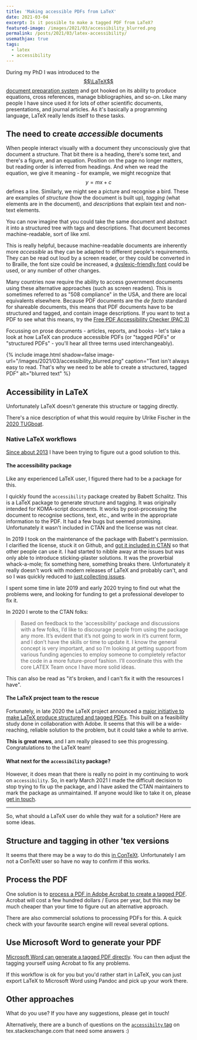```yaml
---
title: 'Making accessible PDFs from LaTeX'
date: 2021-03-04
excerpt: Is it possible to make a tagged PDF from LaTeX?
featured-image: /images/2021/03/accessibility_blurred.png
permalink: /posts/2021/03/latex-accessibility/
usemathjax: true
tags:
  - latex
  - accessibility
---
```


During my PhD I was introduced to the [$$\LaTeX$$ document preparation system](https://www.latex-project.org/) and got hooked on its ability to produce equations, cross references, manage bibliographies, and so-on. Like many people I have since used it for lots of other scientific documents, presentations, and journal articles. As it's basically a programming language, LaTeX really lends itself to these tasks.

## The need to create _accessible_ documents
When people interact visually with a document they unconsciously give that document a structure. That bit there is a heading, there's some text, and there's a figure, and an equation. Position on the page no longer matters, but reading order is inferred from headings. And when we read the equation, we give it meaning - for example, we might recognize that $$y = mx + c$$ defines a line. Similarly, we might see a picture and recognise a bird. These are examples of _structure_ (how the document is built up), _tagging_ (what elements are in the document), and _descriptions_ that explain text and non-text elements. 

You can now imagine that you could take the same document and abstract it into a structured tree with tags and descriptions. That document becomes machine-readable, sort of like xml.

This is really helpful, because machine-readable documents are inherently more _accessible_ as they can be adapted to different people's requirements. They can be read out loud by a screen reader, or they could be converted in to Braille, the font size could be increased, a [dyslexic-friendly font](https://www.dyslexiefont.com/en/typeface/) could be used, or any number of other changes.

Many countries now require the ability to access government documents using these alternative approaches (such as screen readers). This is sometimes referred to as "508 compliance" in the USA, and there are local equivalents elsewhere. Because PDF documents are the _de facto_ standard for shareable documents, this means that PDF documents have to be structured and tagged, and contain image descriptions. If you want to test a PDF to see what this means, try the [Free PDF Accessibility Checker (PAC 3)](https://www.access-for-all.ch/en/pdf-accessibility-checker.html)

Focussing on prose documents - articles, reports, and books - let's take a look at how LaTeX can produce accessible PDFs (or "tagged PDFs" or "structured PDFs" - you'll hear all three terms used interchangeably).

{% include image.html shadow=false image-url="/images/2021/03/accessibility_blurred.png" caption="Text isn't always easy to read. That's why we need to be able to create a structured, tagged PDF" alt="blurred text" %}

## Accessibility in LaTeX
Unfortunately LaTeX doesn't generate this structure or tagging directly. 

There's a nice description of what this would require by Ulrike Fischer in the [2020 TUGboat](https://www.tug.org/TUGboat/tb41-1/tb127fischer-accessible.pdf).

### Native LaTeX workflows

[Since about 2013](https://tex.stackexchange.com/questions/124291/revisiting-producing-structured-pdfs-from-latex) I have been trying to figure out a good solution to this. 

#### The accessibility package
Like any experienced LaTeX user, I figured there had to be a package for this.

I quickly found the `accessibility` package created by Babett Schalitz. This is a LaTeX package to generate structure and tagging. It was originally intended for KOMA-script documents. It works by  post-processing the document to recognise sections, text, etc., and write in the appropriate information to the PDF. It had a few bugs but seemed promising. Unfortunately it wasn't included in CTAN and the license was not clear.

In 2019 I took on the maintenance of the package with Babett's permission. I clarified the license, stuck it on Github, and [got it included in CTAN](https://ctan.org/pkg/accessibility?lang=en) so that other people can use it. I had started to nibble away at the issues but was only able to introduce sticking-plaster solutions. It was the proverbial whack-a-mole; fix something here, something breaks there. Unfortunately it really doesn't work with modern releases of LaTeX and probably can't, and so I was quickly reduced to [just collecting issues](https://github.com/AndyClifton/accessibility/issues). 

I spent some time in late 2019 and early 2020 trying to find out what the problems were, and looking for funding to get a professional developer to fix it. 

In 2020 I wrote to the CTAN folks:
> Based on feedback to the ‘accessibility’ package and discussions with a few folks, I’d like to discourage people from using the package any more. It’s evident that it’s not going to work in it’s current form, and I don’t have the skills or time to update it. I know the general concept is very important, and so I’m looking at getting support from various funding agencies to employ someone to completely refactor the code in a more future-proof fashion. I’ll coordinate this with the core LATEX Team once I have more solid ideas.

This can also be read as "it's broken, and I can't fix it with the resources I have".

#### The LaTeX project team to the rescue

Fortunately, in late 2020 the LaTeX project announced a [major initiative to make LaTeX produce structured and tagged PDFs](https://www.latex-project.org/news/2020/11/30/tagged-pdf-FS-study/). This built on a feasibility study done in collaboration with Adobe. It seems that this will be a wide-reaching, reliable solution to the problem, but it could take a while to arrive.

**This is great news**, and I am really pleased to see this progressing. Congratulations to the LaTeX team!

#### What next for the `accessibility` package?

However, it does mean that there is really no point in my continuing to work on `accessibility`. So, in early March 2021 I made the difficult decision to stop trying to fix up the package, and I have asked the CTAN maintainers to mark the package as unmaintained. If anyone would like to take it on, please [get in touch](https://github.com/AndyClifton/accessibility/issues).

----

So, what should a LaTeX user do while they wait for a solution? Here are some ideas.

## Structure and tagging in other 'tex versions
It seems that there may be a way to do this [in ConTeXt](https://tex.stackexchange.com/a/181285/29222). Unfortunately I am not a ConTeXt user so have no way to confirm if this works.

## Process the PDF
One solution is to [process a PDF in Adobe Acrobat to create a tagged PDF](https://helpx.adobe.com/acrobat/using/creating-accessible-pdfs.html). Acrobat will cost a few hundred dollars / Euros per year, but this may be much cheaper than your time to figure out an alternative approach.

There are also commercial solutions to processing PDFs for this. A quick check with your favourite search engine will reveal several options.

## Use Microsoft Word to generate your PDF
[Microsoft Word can generate a tagged PDF directly](https://support.microsoft.com/en-us/topic/create-accessible-pdfs-064625e0-56ea-4e16-ad71-3aa33bb4b7ed). You can then adjust the tagging yourself using Acrobat to fix any problems.

If this workflow is ok for you but you'd rather start in LaTeX, you can just export LaTeX to Microsoft Word using Pandoc and pick up your work there.

## Other approaches
What do you use? If you have any suggestions, please get in touch!

Alternatively, there are a bunch of questions on the [`accessibilty` tag](https://tex.stackexchange.com/questions/tagged/accessibility) on tex.stackexchange.com that need some answers :)